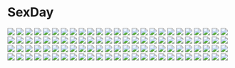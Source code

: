 # SexDay
![](https://konachan.com/jpeg/7560a0eef86349e019bbe361a321a806/Konachan.com%20-%2024995%20azuma_kiyohiko%20close%20gun%20koiwai_yotsuba%20monochrome%20weapon%20white%20yotsubato%21.jpg)
![](https://konachan.com/image/b051aa3d75b3e5b7939720b5459d1762/Konachan.com%20-%20157122%20megurine_luka%20mozukugumi%20vocaloid.jpg)
![](https://konachan.com/image/dcb6b7ec41cce4d72c7d0a739ff24891/Konachan.com%20-%2081129%20kirisame_marisa%20touhou%20witch.jpg)
![](https://konachan.com/image/fed7b01e2250e8c2fe949ec510c9154d/Konachan.com%20-%2028693%20chu_x_chu%20game_cg%20pointed_ears%20unisonshift.jpg)
![](https://konachan.com/jpeg/f2a6419940807e11f972db27f730cf99/Konachan.com%20-%20293926%202girls%20anthropomorphism%20blush%20brown_eyes%20brown_hair%20dress%20food%20gray_hair%20green_eyes%20hizuki_yayoi%20kantai_collection%20loli%20long_hair%20twintails.jpg)
![](https://konachan.com/jpeg/d7e0e9c5e71d0807b6c00a963e4e874b/Konachan.com%20-%20249120%206u_%28eternal_land%29%20bikini%20blue_hair%20blush%20gray%20long_hair%20love_live%21_sunshine%21%21%20pink_eyes%20swimsuit%20tsushima_yoshiko%20wristwear.jpg)
![](https://konachan.com/jpeg/62741218e56eec7e88b4f16fb77b3d06/Konachan.com%20-%2026129%20chibi%20close%20higurashi_no_naku_koro_ni%20ryuuguu_rena%20transparent%20vector.jpg)
![](https://konachan.com/image/90c3dabee582ca4ccd40cbe78e0e607a/Konachan.com%20-%20260105%20bikini%20blonde_hair%20braids%20breasts%20cleavage%20fate_grand_order%20fate_%28series%29%20green_eyes%20long_hair%20navel%20ribbons%20swimsuit%20taya_%28pixiv5323203%29%20white.jpg)
![](https://konachan.com/image/7961f4057d9334e45c5a1821aba000ce/Konachan.com%20-%20252004%20anthropomorphism%20breasts%20kantai_collection%20katou_tsurugi%20long_hair%20newtype%20pink_eyes%20ponytail%20purple_hair%20scan%20skirt%20umbrella%20water%20yamato_%28kancolle%29.jpg)
![](https://konachan.com/image/882092d4b3ee076958be874e76722e9d/Konachan.com%20-%2029738%20artoria_pendragon_%28all%29%20fate_%28series%29%20fate_stay_night%20saber.jpg)
![](https://konachan.com/jpeg/fd8025300a5304bf8a809d9f6db05b75/Konachan.com%20-%20113557%20bed%20breasts%20game_cg%20hazumi_rio%20katahira_haruna%20love_kiss%20nipples%20panties%20red_hair%20school_uniform%20thighhighs%20underwear.jpg)
![](https://konachan.com/image/73252546d4257bb697ebfcdc6cb00f69/Konachan.com%20-%20302662%20animal%20animal_ears%20ass%20blush%20breasts%20cameltoe%20catgirl%20cleavage%20hoodie%20orange_eyes%20original%20panties%20tail%20thighhighs%20tiffy%20underwear%20watermark.jpg)
![](https://konachan.com/image/a53a4c40f0ebb08b7add1510709a1814/Konachan.com%20-%207646%20angelina_rocca%20belle%20katahane.jpg)
![](https://konachan.com/image/19eadfceb859887a9fba6c7ef8e9788c/Konachan.com%20-%20280818%20bra%20breasts%20cleavage%20hat%20kazuno_sarah%20long_hair%20love_live%21_school_idol_project%20love_live%21_sunshine%21%21%20pink_eyes%20tipii%20underwear.jpg)
![](https://konachan.com/image/7c78f634a2164e287fd123aa68bab3c5/Konachan.com%20-%2013804%20canti%20flcl.gif)
![](https://konachan.com/image/3227ce019da446a0448dd764f5215ca5/Konachan.com%20-%20117101%20gasai_yuno%20mirai_nikki%20pink_eyes%20pink_hair%20purple%20reio_%28reio_reio%29%20tagme.jpg)
![](https://konachan.com/image/e809c2868064337517880bf53fc5a01f/Konachan.com%20-%2014574%20animal_ears%20beatrix_kiddo%20catgirl%20kill_bill%20kuroboshi_kouhaku%20sword%20vector%20weapon%20yellow.jpg)
![](https://konachan.com/image/539319f61e98f2dcba8a627b6b19755e/Konachan.com%20-%2057086%20disgaea%20laharl%20pointed_ears%20polychromatic%20white.jpg)
![](https://konachan.com/image/1a41a74c0d959257ac9ff0e7fc5cb7f5/Konachan.com%20-%2039947%20aquaplus%20leaf%20mitsumi_misato%20silfa%20to_heart%20to_heart_2%20to_heart_2_another_days.jpg)
![](https://konachan.com/image/3e680576675442300d03d22b3d324428/Konachan.com%20-%2030543%20auer%20christmas%20hakurei_reimu%20kagiyama_hina%20kochiya_sanae%20lucky_star%20meimu%20miko%20moriya_suwako%20parody%20touhou%20wolfgirl%20yakumo_yukari%20yasaka_kanako.jpg)
![](https://konachan.com/jpeg/e1d5837a3e564c33e0097cc28ac69fb9/Konachan.com%20-%20208220%20black_eyes%20black_hair%20glasses%20kopianget%20original%20short_hair%20white.jpg)
![](https://konachan.com/image/441f4f6645338bebf2edd5e80050cb2d/Konachan.com%20-%20157558%20cherry_blossoms%20flowers%20hatsune_miku%20petals%20red_topaz%20sakura_miku%20vocaloid.jpg)
![](https://konachan.com/image/e1a10d27e21e1d7746e13a7ef0e5079c/Konachan.com%20-%20185265%20animal_ears%20foxgirl%20hatsuse_izuna%20japanese_clothes%20kimono%20no_game_no_life%20philomelalilium.jpg)
![](https://konachan.com/image/bba166fa638a15f7d0270a83440468a0/Konachan.com%20-%2085066%20blonde_hair%20dress%20rumia%20touhou%20white%20wink.jpg)
![](https://konachan.com/image/257236d661ecc3d3dd16fcfbf9e839ba/Konachan.com%20-%20161255%20bow%20brown_hair%20hakurei_reimu%20japanese_clothes%20jpeg_artifacts%20miko%20petals%20red_eyes%20sishenfan%20touhou.jpg)
![](https://konachan.com/image/6eaa5c97e6422e2b736184b79e795e3e/Konachan.com%20-%2012841%20beach%20love_hina%20narusegawa_naru%20swimsuit%20watermark.jpg)
![](https://konachan.com/image/72465df4a1af010f3963f587f8996bcb/Konachan.com%20-%20267332%20blue_eyes%20brown_eyes%20brown_hair%20green_hair%20idolmaster%20kawashima_mizuki%20long_hair%20mifune_miyu%20ponytail%20short_hair%20takagaki_kaede%20wink%20yuuki_tatsuya.jpg)
![](https://konachan.com/image/f440685606b3739abf2347d357c571e9/Konachan.com%20-%2070850%20enma_ai%20jigoku_shoujo.jpg)
![](https://konachan.com/image/f0323e4549eb0546676e535168a483f0/Konachan.com%20-%20135029%20hatsune_miku%20pink_eyes%20rikkukku%20tell_your_world_%28vocaloid%29%20thighhighs%20vocaloid.jpg)
![](https://konachan.com/jpeg/fee7e289a33dc9f52367bf72926c1d9f/Konachan.com%20-%20297016%20anthropomorphism%20ass%20azur_lane%20blue_eyes%20blush%20bow%20flowers%20japanese_clothes%20loli%20panties%20purple_hair%20rasukii_%28pamiton%29%20thighhighs%20underwear.jpg)
![](https://konachan.com/jpeg/887de781b932c41e8ec5e685f22b5586/Konachan.com%20-%20303909%20cape%20garter_belt%20gloves%20gradient%20gun%20hat%20long_hair%20orange_eyes%20original%20red_eyes%20stockings%20uniform%20vanitas_0%20weapon%20white_hair%20zettai_ryouiki.jpg)
![](https://konachan.com/image/144f47e07a007e9603b9a5b5283d7ce0/Konachan.com%20-%20224521%202girls%20animal%20bikini%20blue_hair%20blush%20breasts%20bubbles%20cameltoe%20cleavage%20long_hair%20mikeou%20navel%20ponytail%20sky%20swim_ring%20swimsuit%20tree%20twintails%20water.jpg)
![](https://konachan.com/image/fde2da40a7725213f1ae99b198898f3f/Konachan.com%20-%20236691%20clouds%20jpeg_artifacts%20nobody%20original%20scenic%20sky%20sunset%20tagme_%28artist%29.jpg)
![](https://konachan.com/image/6fb3c8e974d90a3760cc90100bd31416/Konachan.com%20-%20105400%20pointed_ears%20ragnarok_online%20tagme.jpg)
![](https://konachan.com/jpeg/eb247cd6217925637ca36053856729e6/Konachan.com%20-%20292783%20animal%20atdan%20bikini%20blush%20breasts%20cleavage%20cropped%20fish%20leaves%20red_eyes%20red_hair%20see_through%20shirt%20short_hair%20swimsuit%20underwater%20waifu2x%20water.jpg)
![](https://konachan.com/image/288ccda366d54f11c741343f7c9e9240/Konachan.com%20-%20177200%202girls%20aliasing%20breasts%20mirai_senki_slavenil%20navel%20shiitake_urimo%20underboob%20weapon.jpg)
![](https://konachan.com/jpeg/2b709226bba6a5c7df94f334b806ff84/Konachan.com%20-%20169248%20blue_eyes%20blue_hair%20dangan-ronpa%20hewsack%20long_hair%20maizono_sayaka%20school_uniform.jpg)
![](https://konachan.com/image/b7796f30fbbd85434c82de1239fe305e/Konachan.com%20-%20121690%20chibi%20ikamusume%20loli%20nyantype%20scan%20shinryaku%21_ikamusume%20swimsuit%20underwater%20water.jpg)
![](https://konachan.com/image/624d410dfe5e0dbbf0c48bd9d95e8332/Konachan.com%20-%2026706%20donald_duck%20goofy%20kairi%20kingdom_hearts%20riku%20sora.jpg)
![](https://konachan.com/jpeg/e0dfc8feceb7038c0281fc582e2bc8a1/Konachan.com%20-%20258415%20bed%20blonde_hair%20blush%20braids%20breasts%20censored%20game_cg%20long_hair%20navel%20nipples%20no_bra%20open_shirt%20penis%20skirt%20splush_wave%20uniform%20yuuki_asuna.jpg)
![](https://konachan.com/image/7393c4b05ac105565f0e25e368d1e2b4/Konachan.com%20-%20210426%20animal_ears%20bicolored_eyes%20bikini_top%20breasts%20carol_the_witch%20cleavage%20clockup%20dress%20garter%20group%20horns%20maggot_baits%20night%20sword%20thighhighs%20weapon.jpg)
![](https://konachan.com/image/c9faf9110faefdbcae16578c12a079ca/Konachan.com%20-%20118046%20blue_hair%20bra%20breasts%20nipples%20penis%20purple_eyes%20pussy%20pussy_juice%20sex%20tagme%20uncensored%20underwear.jpg)
![](https://konachan.com/jpeg/3f36e3c00e18afa88aa06aafea10cec4/Konachan.com%20-%2045267%20blonde_hair%20boots%20range_murata%20thighhighs.jpg)
![](https://konachan.com/jpeg/214bfc02b472ff27f739c907244dd215/Konachan.com%20-%20225475%20aqua_eyes%20barefoot%20blue_eyes%20blue_hair%20breasts%20cleavage%20clouds%20group%20long_hair%20navel%20ponytail%20red_eyes%20red_hair%20skintight%20sky%20swimsuit%20twintails.jpg)
![](https://konachan.com/jpeg/0f91d14c6ff0af44ab96c48ef7ae0c21/Konachan.com%20-%20116791%20bikini%20cube%20game_cg%20hirosaki_kanade%20kantoku%20swimsuit%20your_diary.jpg)
![](https://konachan.com/image/825a1adc33a80bdc2e77ebdae93cb5d8/Konachan.com%20-%20176061%20jpeg_artifacts%20kaku_seiga%20miyako_yoshika%20riv%20third-party_edit%20touhou.jpg)
![](https://konachan.com/image/e353576c59188ef1da3bc90dab985e50/Konachan.com%20-%2067455%20hatsune_miku%20twintails%20vocaloid.jpg)
![](https://konachan.com/image/96cba8011e367835cfaee911721bf145/Konachan.com%20-%20151986%20eat%20horns%20school_uniform%20tagme%20train.jpg)
![](https://konachan.com/image/b36cd52126ea10b8febd1a02ec804d98/Konachan.com%20-%2095169%20all_male%20halloween%20happiness%20male%20moon%20panties%20pantyhose%20purple_eyes%20purple_hair%20trap%20underwear%20watarase_jun%20witch.jpg)
![](https://konachan.com/jpeg/909fd4f7b3b10ac3d718216f5d932434/Konachan.com%20-%20178878%20bakemonogatari%20blue_eyes%20monogatari_%28series%29%20purple_hair%20scarf%20senjougahara_hitagi%20short_hair%20vector.jpg)
![](https://konachan.com/image/4d9cfe13867db23287ce4ee1eddc43eb/Konachan.com%20-%20268552%20anthropomorphism%20black_hair%20blush%20chaki_%28teasets%29%20drink%20food%20green_eyes%20kantai_collection%20mogami_%28kancolle%29%20school_uniform%20short_hair.jpg)
![](https://konachan.com/image/4be62b4e0039402f29e06cef11f9937d/Konachan.com%20-%2052612%20asu_no_yoichi%20breasts%20ikaruga_ayame%20nipples%20panties%20topless%20underwear.jpg)
![](https://konachan.com/jpeg/ce26607ad8aa14dad271539f600938a8/Konachan.com%20-%20195623%20brown_hair%20card_captor_sakura%20gradient%20green_eyes%20kinomoto_sakura%20panties%20pantyhose%20school_uniform%20sen_%28sansui%29%20short_hair%20skirt%20skirt_lift%20underwear.jpg)
![](https://konachan.com/image/6bc56edd4ce16073b0bb827ac977b22d/Konachan.com%20-%20214314%20animal%20aqua_eyes%20brown_hair%20forest%20kneehighs%20original%20penguin%20school_uniform%20short_hair%20shuutou_haruka%20tree.jpg)
![](https://konachan.com/jpeg/0c7703ca1478eeed0effc3f7fb7131b6/Konachan.com%20-%20136714%20game_cg%20kamigakari_cross_heart%21%20miyano_oume%20windmill_%28company%29.jpg)
![](https://konachan.com/jpeg/dbe2b2453d4124d4807938eb72b79eae/Konachan.com%20-%20179544%20brown_eyes%20game_cg%20kagura_yuu%20mizusawa_matsuri%20otonari_koi_sensou%20pink_hair%20short_hair%20sugar_house%20thighhighs%20zettai_ryouiki.jpg)
![](https://konachan.com/image/54d175a96522f422eecea99975a20912/Konachan.com%20-%2017299%20black_hair%20brown_eyes%20japanese_clothes%20kimono%20shakugan_no_shana%20shana%20sword%20weapon.jpg)
![](https://konachan.com/jpeg/81b765e8ce1dd3f14b8d0b384f7d3c76/Konachan.com%20-%20213788%20akabeisoft3%20black_hair%20game_cg%20kirimi_hikari%20male%20night%20orange_eyes%20school_uniform%20skirt%20sorairo_innocent%20stars%20tagme_%28artist%29%20tree.jpg)
![](https://konachan.com/image/1f2cb1dd598b45b52ca7bd7bb8f226c8/Konachan.com%20-%20301901%20bed%20black_hair%20blush%20haruka_natsuki%20long_hair%20original%20pantyhose%20phone%20school_uniform%20skirt%20yellow_eyes.jpg)
![](https://konachan.com/image/6a92e7fb74102d7954e0bcb2d38008ed/Konachan.com%20-%20215978%20all_male%20fiddlesticks%20instant-ip%20league_of_legends%20male.jpg)
![](https://konachan.com/jpeg/44ddcaba107075e1f38219058fb3212e/Konachan.com%20-%20196822%20bikini%20blue_eyes%20blush%20breasts%20brown_hair%20cleavage%20idolmaster%20idolmaster_million_live%21%20navel%20necklace%20neji_%28nezi_hs%29%20shinomiya_karen%20swimsuit.jpg)
![](https://konachan.com/jpeg/4578ef1682efa78bc2540438782662c0/Konachan.com%20-%20176834%20amagai_yukino%20blonde_hair%20breasts%20candysoft%20censored%20game_cg%20green_eyes%20long_hair%20nipples%20penis%20pussy%20school_swimsuit%20sex%20swimsuit%20tsuyokiss_next.jpg)
![](https://konachan.com/image/331647f5436d84ad8c119a542ea19509/Konachan.com%20-%208928%20fate_%28series%29%20fate_stay_night%20sword%20weapon.jpg)
![](https://konachan.com/image/f43a387786a966741beb459aff823ed4/Konachan.com%20-%2015913%20sora_no_iro_mizu_no_iro%20swimsuit%20taka_tony.jpg)
![](https://konachan.com/jpeg/c9703c270af5770650f0f9e81eac6e3d/Konachan.com%20-%20212851%20araragi_karen%20bakemonogatari%20barefoot%20black%20black_hair%20dark%20kick%20nisemonogatari%20panties%20scarf%20shirahama_kouta%20short_hair%20skirt%20underwear%20upskirt.jpg)
![](https://konachan.com/image/fcc66a146ddb4f86fe2202ab25d9a457/Konachan.com%20-%20141203%202girls%20arsenixc%20blue_eyes%20brown_hair%20building%20clouds%20everlasting_summer%20long_hair%20night%20ruins%20short_hair%20skirt%20sky%20tree.jpg)
![](https://konachan.com/image/f04225b529541b5f9b1e61ea24603251/Konachan.com%20-%20150654%20aoki_reika%20blue_eyes%20blue_hair%20cure_beauty%20kirishima_satoshi%20precure%20smile_precure%21.jpg)
![](https://konachan.com/jpeg/f9b1f24d3ce32d7b2a4d9bebb1fd77a8/Konachan.com%20-%20198740%20animal%20ayano_keiko%20blonde_hair%20fast-runner-2024%20fish%20grass%20night%20panties%20petals%20pink_eyes%20tagme%20thighhighs%20tree%20underwear%20water%20waterfall.jpg)
![](https://konachan.com/image/f66224d0ee252e201f9436aea4ada8b2/Konachan.com%20-%20277543%20blue_eyes%20brown_hair%20building%20city%20food%20k-me%20long_hair%20original%20pantyhose%20scarf%20sky%20tree%20umbrella.jpg)
![](https://konachan.com/image/1a08486ddf483f0f37a982ae0b124f21/Konachan.com%20-%20284855%202girls%20animal%20barefoot%20blue%20bubbles%20dress%20fish%20haiyi%20leiq%20underwater%20vocaloid%20water%20xingchen.jpg)
![](https://konachan.com/jpeg/536a3310dc2619d5758fb506f8db329d/Konachan.com%20-%20188303%20atelier_shallie%3Aalchemists_of_the_dusk_sea%20game_cg%20shallistera%20shallotte_elminus.jpg)
![](https://konachan.com/image/0d5c152ec11cea611f743817c2fee916/Konachan.com%20-%20142520%20cameltoe%20gray_hair%20green_eyes%20haiyore%21_nyaruko-san%20jpeg_artifacts%20long_hair%20nyaruko%20panties%20school_uniform%20thighhighs%20underwear.jpg)
![](https://konachan.com/jpeg/729a93bcea363fec8e16236a59cdc63e/Konachan.com%20-%20169665%20bow%20breasts%20chain%20choker%20cleavage%20ongaku_shoujo%20orange_hair%20purple_eyes%20qp%3Aflapper%20sakura_koharu%20scan%20short_hair%20skirt%20twintails%20white.jpg)
![](https://konachan.com/image/155eaebe17cd7330266b4894bdb4d091/Konachan.com%20-%20161817%20animal_ears%20brown_hair%20green_eyes%20idolmaster%20idolmaster_cinderella_girls%20kneehighs%20mouri0131%20panties%20shibuya_rin%20skirt%20tie%20underwear.jpg)
![](https://konachan.com/jpeg/a47ae31fb01799d43fd4f52b9ea90491/Konachan.com%20-%20265023%20blush%20breasts%20censored%20choker%20close%20cross%20fellatio%20kiseno%20long_hair%20necklace%20nipples%20nude%20original%20penis%20red_eyes%20white_hair.jpg)
![](https://konachan.com/jpeg/05e9dac66942290f2c8b6724d1a62a03/Konachan.com%20-%20296295%202girls%20animal_ears%20anthropomorphism%20azur_lane%20doggirl%20fumizuki_%28azur_lane%29%20loli%20manjuu_%28azur_lane%29%20navel%20shiratama%20shorts%20tail%20twintails%20waifu2x.jpg)
![](https://konachan.com/image/fbe19a3fe443d3ba06daa212763d5691/Konachan.com%20-%20158945%20all_male%20leaves%20levi_ackerman%20male%20moon%20muturou_k%20night%20shingeki_no_kyojin%20tree.jpg)
![](https://konachan.com/image/13e18983bc6c2cbe37bf51d2cdadf59e/Konachan.com%20-%2058575%20chan%C3%97co%20hatsune_miku%20vocaloid.jpg)
![](https://konachan.com/image/ef8c8e09be604fa41bb71cfdac9299fa/Konachan.com%20-%2056564%20bikini%20fate_testarossa%20mahou_shoujo_lyrical_nanoha%20swimsuit%20takamachi_nanoha%20twintails%20yagami_hayate.jpg)
![](https://konachan.com/jpeg/92db45098dc4124e22ab945f58e7d6ca/Konachan.com%20-%20270193%20aqua_eyes%20aqua_hair%20bubbles%20close%20hatsune_miku%20long_hair%20tagme_%28artist%29%20twintails%20vocaloid.jpg)
![](https://konachan.com/jpeg/118220002316acf9e2f8d9a9cfd7728e/Konachan.com%20-%20204090%202girls%20bed%20black_hair%20blush%20bondage%20breasts%20collar%20fingering%20jack_dempa%20kiss%20long_hair%20nude%20orange_eyes%20original%20purple_eyes%20short_hair%20yuri.jpg)
![](https://konachan.com/jpeg/7d7e8cc30437d369e43558a8ce4d9051/Konachan.com%20-%20261783%20bed%20blue_hair%20breasts%20brown_eyes%20cleavage%20long_hair%20original%20panties%20pasdar%20underwear.jpg)
![](https://konachan.com/image/27620fe42d566a3573308abc32d43396/Konachan.com%20-%20199715%20animal%20bat%20fang%20hk_%28zxd0554%29%20jpeg_artifacts%20krul_tepes%20long_hair%20owari_no_seraph%20pink_hair%20pointed_ears%20red_eyes%20thighhighs%20twintails%20vampire.jpg)
![](https://konachan.com/jpeg/1659e96f33ac54c5a9312b984d4cf412/Konachan.com%20-%20253453%20blonde_hair%20blush%20breasts%20close%20erect_nipples%20game_cg%20green_eyes%20gym_uniform%20navel%20no_bra%20oozora_itsuki%20short_hair%20underboob%20wet%20yuuri_shachi.jpg)
![](https://konachan.com/jpeg/1ad21d5c5b6658f586a64789586baeaf/Konachan.com%20-%20294261%20black_hair%20blue_eyes%20blush%20braids%20food%20gray_hair%20green_eyes%20group%20long_hair%20pink_hair%20ponytail%20purple_eyes%20red_eyes%20red_hair%20twintails%20wink.jpg)
![](https://konachan.com/image/06829d7946935abdcaa4553b1fe2e3d9/Konachan.com%20-%20176581%20bow%20brown_hair%20hakurei_reimu%20japanese_clothes%20miko%20ofuda%20red_eyes%20renon_%28tenle%29%20skirt%20socks%20torii%20touhou%20tree.jpg)
![](https://konachan.com/image/0696e6e229a3317c0e0c443a7df5cea0/Konachan.com%20-%20111611%20kagamine_rin%20vocaloid.jpg)
![](https://konachan.com/image/7c518ad7fcad9b155942dc00f1250eb6/Konachan.com%20-%20163719%20ariko_youichi%20black_eyes%20blush%20breasts%20nai_mono_nedari_wa_mou_oshimai%20nipples%20red_hair%20tagme.jpg)
![](https://konachan.com/image/0062a440c4f293295791157879eac5f3/Konachan.com%20-%2028086%20japanese_clothes%20sakai_yuuji%20scan%20shakugan_no_shana%20shana%20yoshida_kazumi.jpg)
![](https://konachan.com/jpeg/9152b9c1b79c69d69cd997a27b6d99ab/Konachan.com%20-%20191482%20game_cg%20kuragano_sera%20marmalade%20primal_x_hearts%20sasorigatame.jpg)
![](https://konachan.com/jpeg/ac18c645f1837c118f03a3efe4245187/Konachan.com%20-%20267186%20blue_eyes%20blush%20gray_hair%20hat%20japanese_clothes%20long_hair%20mononobe_no_futo%20ponytail%20ribbons%20rokugou_daisuke%20touhou%20wink.jpg)
![](https://konachan.com/jpeg/c6f75d33bbecfdb959795f84fb0586ce/Konachan.com%20-%20303214%202girls%20akagi_%28azur_lane%29%20animal%20animal_ears%20anthropomorphism%20azur_lane%20bird%20foxgirl%20japanese_clothes%20long_hair%20multiple_tails%20tail%20tanpaku-chan.jpg)
![](https://konachan.com/image/69d91f2b88d519a55a6e91496b0c26db/Konachan.com%20-%2067801%20animal_ears%20blonde_hair%20brown_eyes%20catgirl%20fate_testarossa%20long_hair%20mahou_shoujo_lyrical_nanoha%20mahou_shoujo_lyrical_nanoha_strikers%20tail%20thighhighs.jpg)
![](https://konachan.com/jpeg/fd258b496e97f1202641aa4670e3548b/Konachan.com%20-%20229603%20ass%20ayase_eri%20bikini%20blonde_hair%20blue_eyes%20breasts%20long_hair%20love_live%21_school_idol_project%20mattari_yufi%20ponytail%20swimsuit.jpg)
![](https://konachan.com/image/6ca8071200b4f769a6dc9d74749874d4/Konachan.com%20-%20149250%20jun_jun%20megurine_luka%20vocaloid.jpg)
![](https://konachan.com/image/ae19f8d46d3844695033b9942542e106/Konachan.com%20-%20109523%20game_cg%20nanase_ren%20nurse%20sasaki_yoshikazu%20shin_yakin_byoutou.jpg)
![](https://konachan.com/image/4eb6ed7a6f9618b6d15ecf9198b42c2b/Konachan.com%20-%2040757%20clannad%20fujibayashi_ryou.jpg)
![](https://konachan.com/image/1d9086a6bbf37a1fcbbdf001310c1bd4/Konachan.com%20-%20105406%20bra%20breasts%20cleavage%20erect_nipples%20glasses%20maid%20mitarai_yuuna%20open_shirt%20panties%20phone%20sei_shoujo%20starless%20thighhighs%20underwear.jpg)
![](https://konachan.com/jpeg/3d7f8310f5111769d459725fc2a0095f/Konachan.com%20-%20287331%20animal_ears%20bed%20cameltoe%20elbow_gloves%20fate_%28series%29%20gloves%20halloween%20hewsack%20navel%20pink_hair%20purple_eyes%20short_hair%20shorts%20thighhighs%20wolfgirl.jpg)
![](https://konachan.com/jpeg/6964bf9e6e2085fa9294c1890f3511d1/Konachan.com%20-%20117331%20bra%20breasts%20cleavage%20green_eyes%20long_hair%20panty_%26_stocking_with_garterbelt%20stocking_%28character%29%20thighhighs%20transparent%20underwear%20vector.jpg)
